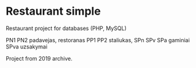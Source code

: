 # Restaurant simple

Restaurant project for databases (PHP, MySQL)

PN1 PN2       padavejas, restoranas
PP1 PP2		  staliukas, 
SPn SPv SPa   gaminiai
SPva          uzsakymai

Project from 2019 archive.
